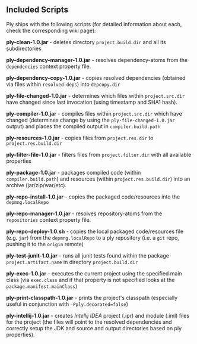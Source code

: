Included Scripts
----------------

Ply ships with the following scripts (for detailed information about each, check the corresponding wiki page):

__ply-clean-1.0.jar__ - deletes directory `project.build.dir` and all its subdirectories

__ply-dependency-manager-1.0.jar__ - resolves dependency-atoms from the `dependencies` context property file.

__ply-dependency-copy-1.0.jar__ - copies resolved dependencies (obtained via files within `resolved-deps`) into `depcopy.dir`

__ply-file-changed-1.0.jar__ - determines which files within `project.src.dir` have changed since last invocation (using timestamp and SHA1 hash).

__ply-compiler-1.0.jar__ - compiles files within `project.src.dir` which have changed (determines change by using the `ply-file-changed-1.0.jar` output) and places the compiled output in `compiler.build.path`

__ply-resources-1.0.jar__ - copies files from `project.res.dir` to `project.res.build.dir`

__ply-filter-file-1.0.jar__ - filters files from `project.filter.dir` with all available properties

__ply-package-1.0.jar__ - packages compiled code (within `compiler.build.path`) and resources (within `project.res.build.dir`) into an archive (jar/zip/war/etc).

__ply-repo-install-1.0.jar__ - copies the packaged code/resources into the `depmng.localRepo`

__ply-repo-manager-1.0.jar__ - resolves repository-atoms from the `repositories` context property file.

__ply-repo-deploy-1.0.sh__ - copies the local packaged code/resources file (e.g. `jar`) from the `depmng.localRepo` to a ply repository (i.e. a `git` repo, pushing it to the `origin` remote)

__ply-test-junit-1.0.jar__ - runs all junit tests found within the package `project.artifact.name` in directory `project.build.dir`

__ply-exec-1.0.jar__ - executes the current project using the specified main class (via `exec.class` and if that property is not specified looks at the `package.manifest.mainClass`)

__ply-print-classpath-1.0.jar__ - prints the project's classpath (especially useful in conjunction with `-Pply.decorated=false`)

__ply-intellij-1.0.jar__ - creates _Intellij IDEA_ project (.ipr) and module (.iml) files for the project (the files will point to the resolved dependencies and correctly setup the JDK and source and output directories based on ply properties).